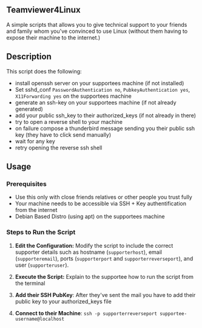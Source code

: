 Teamviewer4Linux
-----
A simple scripts that allows you to give technical support to your friends and family whom you've convinced to use Linux (without them having to expose their machine to the internet.)

Description
-----

This script does the following:
 - install openssh server on your supportees machine (if not installed)
 - Set sshd_conf `PasswordAuthentication no`, `PubkeyAuthentication yes`, `X11Forwarding yes` on the supportees machine
 - generate an ssh-key on your supportees machine (if not already generated)
 - add your public ssh_key to their authorized_keys (if not already in there)
 - try to open a reverse shell to your machine
 - on failure compose a thunderbird message sending you their public ssh key (they have to click send manually)
 - wait for any key
 - retry opening the reverse ssh shell

Usage
-----

### Prerequisites

-   Use this only with close friends relatives or other people you trust fully
-   Your machine needs to be accessible via SSH + Key authentification from the internet
-   Debian Based Distro (using apt) on the supportees machine

### Steps to Run the Script

1.  **Edit the Configuration:** Modify the script to include the correct supporter details such as hostname (`supporterhost`), email (`supporteremail`), ports (`supporterport` and `supporterreverseport`), and user (`supporteruser`).

2.  **Execute the Script:** Explain to the supportee how to run the script from the terminal

3. **Add their SSH PubKey**: After they've sent the mail you have to add their public key to your authorized_keys file 

4.  **Connect to their Machine**: `ssh -p supporterreverseport supportee-username@localhost`
